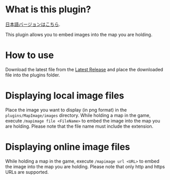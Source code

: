 # What is this plugin?
[日本語バージョンはこちら](https://github.com/SuikaMCBE/MapImage/blob/main/README_JP.md).

This plugin allows you to embed images into the map you are holding.

# How to use
Download the latest file from the [Latest Release](https://github.com/SuikaMCBE/MapImage/releases/latest) and place the downloaded file into the plugins folder.

# Displaying local image files
Place the image you want to display (in png format) in the `plugins/MapImage/images` directory. While holding a map in the game, execute `/mapimage file <FileName>` to embed the image into the map you are holding. Please note that the file name must include the extension.

# Displaying online image files
While holding a map in the game, execute `/mapimage url <URL>` to embed the image into the map you are holding. Please note that only http and https URLs are supported.
